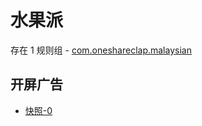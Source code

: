 # 水果派

存在 1 规则组 - [com.oneshareclap.malaysian](/src/apps/com.oneshareclap.malaysian.ts)

## 开屏广告

- [快照-0](https://i.gkd.li/import/14275367)

